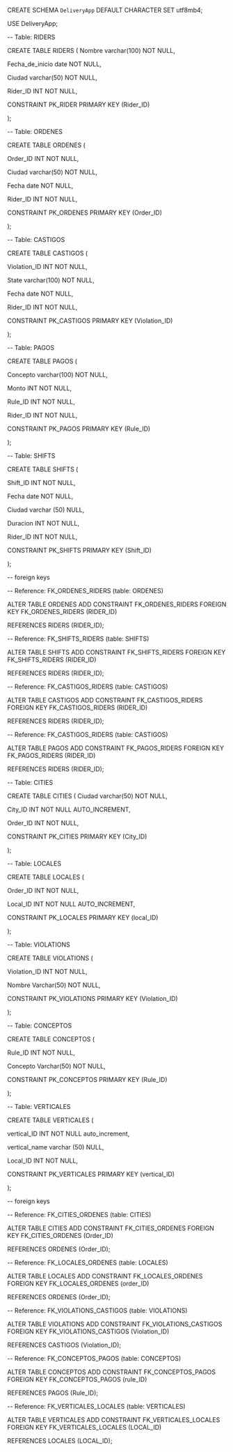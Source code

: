 CREATE SCHEMA `DeliveryApp` DEFAULT CHARACTER SET utf8mb4;

USE DeliveryApp;

-- Table: RIDERS

CREATE TABLE RIDERS (
Nombre varchar(100) NOT NULL,

Fecha_de_inicio date NOT NULL,

Ciudad varchar(50) NOT NULL,

Rider_ID INT NOT NULL,

CONSTRAINT PK_RIDER PRIMARY KEY (Rider_ID)

);

-- Table: ORDENES

CREATE TABLE ORDENES (

Order_ID INT NOT NULL,

Ciudad varchar(50) NOT NULL,

Fecha date NOT NULL,

Rider_ID INT NOT NULL,

CONSTRAINT PK_ORDENES PRIMARY KEY (Order_ID)

);

-- Table: CASTIGOS

CREATE TABLE CASTIGOS (

Violation_ID INT NOT NULL,

State varchar(100) NOT NULL,

Fecha date NOT NULL,

Rider_ID INT NOT NULL,

CONSTRAINT PK_CASTIGOS PRIMARY KEY (Violation_ID)

);

-- Table: PAGOS

CREATE TABLE PAGOS (

Concepto varchar(100) NOT NULL,

Monto INT NOT NULL,

Rule_ID INT NOT NULL,

Rider_ID INT NOT NULL,

CONSTRAINT PK_PAGOS PRIMARY KEY (Rule_ID)

);

-- Table: SHIFTS

CREATE TABLE SHIFTS (

Shift_ID INT NOT NULL,

Fecha date NOT NULL,

Ciudad varchar (50) NULL,

Duracion INT NOT NULL,

Rider_ID INT NOT NULL,

CONSTRAINT PK_SHIFTS PRIMARY KEY (Shift_ID)

);

-- foreign keys 

-- Reference: FK_ORDENES_RIDERS (table: ORDENES)

ALTER TABLE ORDENES ADD CONSTRAINT FK_ORDENES_RIDERS FOREIGN KEY FK_ORDENES_RIDERS (RIDER_ID)

REFERENCES RIDERS (RIDER_ID);

-- Reference: FK_SHIFTS_RIDERS (table: SHIFTS)

ALTER TABLE SHIFTS ADD CONSTRAINT FK_SHIFTS_RIDERS FOREIGN KEY FK_SHIFTS_RIDERS (RIDER_ID)

REFERENCES RIDERS (RIDER_ID);

-- Reference: FK_CASTIGOS_RIDERS (table: CASTIGOS)

ALTER TABLE CASTIGOS ADD CONSTRAINT FK_CASTIGOS_RIDERS FOREIGN KEY FK_CASTIGOS_RIDERS (RIDER_ID)

REFERENCES RIDERS (RIDER_ID);

-- Reference: FK_CASTIGOS_RIDERS (table: CASTIGOS)

ALTER TABLE PAGOS ADD CONSTRAINT FK_PAGOS_RIDERS FOREIGN KEY FK_PAGOS_RIDERS (RIDER_ID)

REFERENCES RIDERS (RIDER_ID);

-- Table: CITIES

CREATE TABLE CITIES (
Ciudad varchar(50) NOT NULL,

City_ID INT NOT NULL AUTO_INCREMENT,

Order_ID INT NOT NULL,

CONSTRAINT PK_CITIES PRIMARY KEY (City_ID)

);

-- Table: LOCALES

CREATE TABLE LOCALES (

Order_ID INT NOT NULL,

Local_ID INT NOT NULL AUTO_INCREMENT,

CONSTRAINT PK_LOCALES PRIMARY KEY (local_ID)

);

-- Table: VIOLATIONS

CREATE TABLE VIOLATIONS (

Violation_ID INT NOT NULL,

Nombre Varchar(50) NOT NULL,

CONSTRAINT PK_VIOLATIONS PRIMARY KEY (Violation_ID)

);

-- Table: CONCEPTOS

CREATE TABLE CONCEPTOS (

Rule_ID INT NOT NULL,

Concepto Varchar(50) NOT NULL,

CONSTRAINT PK_CONCEPTOS PRIMARY KEY (Rule_ID)

);

-- Table: VERTICALES

CREATE TABLE VERTICALES (

vertical_ID INT NOT NULL auto_increment,

vertical_name varchar (50) NULL,

Local_ID INT NOT NULL,

CONSTRAINT PK_VERTICALES PRIMARY KEY (vertical_ID)

);

-- foreign keys 

-- Reference: FK_CITIES_ORDENES (table: CITIES)

ALTER TABLE CITIES ADD CONSTRAINT FK_CITIES_ORDENES FOREIGN KEY FK_CITIES_ORDENES (Order_ID)

REFERENCES ORDENES (Order_ID);

-- Reference: FK_LOCALES_ORDENES (table: LOCALES)

ALTER TABLE LOCALES ADD CONSTRAINT FK_LOCALES_ORDENES FOREIGN KEY FK_LOCALES_ORDENES (order_ID)

REFERENCES ORDENES (Order_ID);

-- Reference: FK_VIOLATIONS_CASTIGOS (table: VIOLATIONS)

ALTER TABLE VIOLATIONS ADD CONSTRAINT FK_VIOLATIONS_CASTIGOS FOREIGN KEY  FK_VIOLATIONS_CASTIGOS (Violation_ID)

REFERENCES CASTIGOS (Violation_ID);

-- Reference: FK_CONCEPTOS_PAGOS (table: CONCEPTOS)

ALTER TABLE CONCEPTOS ADD CONSTRAINT FK_CONCEPTOS_PAGOS FOREIGN KEY FK_CONCEPTOS_PAGOS (rule_ID)

REFERENCES PAGOS (Rule_ID);

-- Reference: FK_VERTICALES_LOCALES (table: VERTICALES)

ALTER TABLE VERTICALES ADD CONSTRAINT FK_VERTICALES_LOCALES FOREIGN KEY FK_VERTICALES_LOCALES (LOCAL_ID)

REFERENCES LOCALES (LOCAL_ID);
